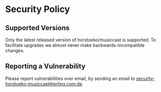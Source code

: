 # Security Policy

## Supported Versions

Only the latest released version of horstoeko/musiccast is supported.
To facilitate upgrades we almost never make backwards-incompatible changes.

## Reporting a Vulnerability

Please report vulnerabilities over email, by sending an email to security-horstoeko-musiccast@erling.com.de.
